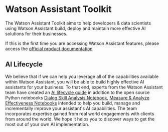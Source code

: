 # Watson Assistant Toolkit

The Watson Assistant Toolkit aims to help developers & data scientists using Watson Assistant build, deploy and maintain more effective AI solutions for their businesses.

If this is the first time you are accessing Watson Assistant features, please access the [official product documentation](https://cloud.ibm.com/docs/services/assistant)

## AI Lifecycle
We believe that if we can help you leverage all of the capabilities available within Watson Assistant, you will be able to build highly effective AI assistants for your business. To that end, experts from the Watson Assistant team have created an [AI lifecycle guide](https://github.com/watson-developer-cloud/assistant-toolkit/tree/master/ai-lifecycle) in addition to the open source Python notebooks [Dialog Skill Analysis Notebook](https://github.com/watson-developer-cloud/assistant-dialog-skill-analysis), [Measure & Analyze Effectiveness Notebooks](https://github.com/watson-developer-cloud/assistant-improve-recommendations-notebook) intended to help you build, manage and incrementally improve your assistant's AI capabilities. The team incorporates expertise gained from real world engagements with clients from around the world. We hope it helps you to discover ways to get the most out of your own AI implementation.
